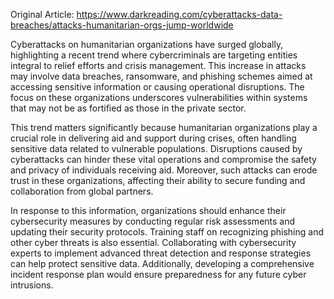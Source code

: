 Original Article: https://www.darkreading.com/cyberattacks-data-breaches/attacks-humanitarian-orgs-jump-worldwide

Cyberattacks on humanitarian organizations have surged globally, highlighting a recent trend where cybercriminals are targeting entities integral to relief efforts and crisis management. This increase in attacks may involve data breaches, ransomware, and phishing schemes aimed at accessing sensitive information or causing operational disruptions. The focus on these organizations underscores vulnerabilities within systems that may not be as fortified as those in the private sector.

This trend matters significantly because humanitarian organizations play a crucial role in delivering aid and support during crises, often handling sensitive data related to vulnerable populations. Disruptions caused by cyberattacks can hinder these vital operations and compromise the safety and privacy of individuals receiving aid. Moreover, such attacks can erode trust in these organizations, affecting their ability to secure funding and collaboration from global partners.

In response to this information, organizations should enhance their cybersecurity measures by conducting regular risk assessments and updating their security protocols. Training staff on recognizing phishing and other cyber threats is also essential. Collaborating with cybersecurity experts to implement advanced threat detection and response strategies can help protect sensitive data. Additionally, developing a comprehensive incident response plan would ensure preparedness for any future cyber intrusions.